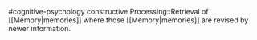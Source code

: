 #cognitive-psychology 
constructive Processing::Retrieval of [[Memory|memories]] where those [[Memory|memories]] are revised by newer information.
<!--SR:!2024-04-11,2,190-->